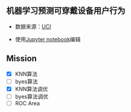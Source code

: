 ## 机器学习预测可穿戴设备用户行为

* 数据来源：[UCI][uci] 

[uci]: https://archive.ics.uci.edu/ml/datasets/Wearable+Computing%3A+Classification+of+Body+Postures+and+Movements+(PUC-Rio)#

* 使用[Jupyter notebook][jupyter]编辑

[jupyter]: http://jupyter.org/

## Mission

- [x] KNN算法
- [ ] byes算法
- [x] KNN算法调优
- [ ] byes算法调优
- [ ] ROC Area